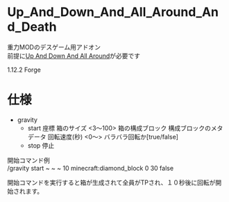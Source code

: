 # Up_And_Down_And_All_Around_And_Death
重力MODのデスゲーム用アドオン  
前提に[Up And Down And All Around](https://www.curseforge.com/minecraft/mc-mods/up-and-down-and-all-around)が必要です  

1.12.2 Forge

# 仕様  
* gravity  
    * start 座標 箱のサイズ <3～100> 箱の構成ブロック 構成ブロックのメタデータ 回転速度(秒) <0～> バラバラ回転か[true/false] 
    * stop 停止

開始コマンド例  
/gravity start ~ ~ ~ 10 minecraft:diamond_block 0 30 false

開始コマンドを実行すると箱が生成されて全員がTPされ、１０秒後に回転が開始されます。
